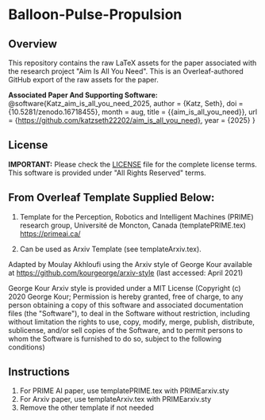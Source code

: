 # Balloon-Pulse-Propulsion

## Overview

This repository contains the raw LaTeX assets for the paper associated with the research project "Aim Is All You Need". This is an Overleaf-authored GitHub export of the raw assets for the paper.

**Associated Paper And Supporting Software:** @software{Katz_aim_is_all_you_need_2025,
author = {Katz, Seth},
doi = {10.5281/zenodo.16718455},
month = aug,
title = {{aim\_is\_all\_you\_need}},
url = {https://github.com/katzseth22202/aim_is_all_you_need},
year = {2025}
}

## License

**IMPORTANT:** Please check the [LICENSE](LICENSE) file for the complete license terms. This software is provided under "All Rights Reserved" terms.

## From Overleaf Template Supplied Below:

1. Template for the Perception, Robotics and Intelligent Machines (PRIME) research group, Université de Moncton, Canada (templatePRIME.tex)
https://primeai.ca/

2. Can be used as Arxiv Template (see templateArxiv.tex).

Adapted by Moulay Akhloufi using the Arxiv style of George Kour available at https://github.com/kourgeorge/arxiv-style (last accessed: April 2021)

George Kour Arxiv style is provided under a MIT License (Copyright (c) 2020 George Kour; Permission is hereby granted, free of charge, to any person obtaining a copy of this software and associated documentation files (the "Software"), to deal in the Software without restriction, including without limitation the rights to use, copy, modify, merge, publish, distribute, sublicense, and/or sell copies of the Software, and to permit persons to whom the Software is furnished to do so, subject to the following conditions)

## Instructions
1. For PRIME AI paper, use templatePRIME.tex with PRIMEarxiv.sty
2. For Arxiv paper, use templateArxiv.tex with PRIMEarxiv.sty
3. Remove the other template if not needed